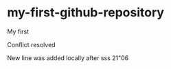 # my-first-github-repository
My first

Conflict resolved

New line was added locally after  sss
21"06